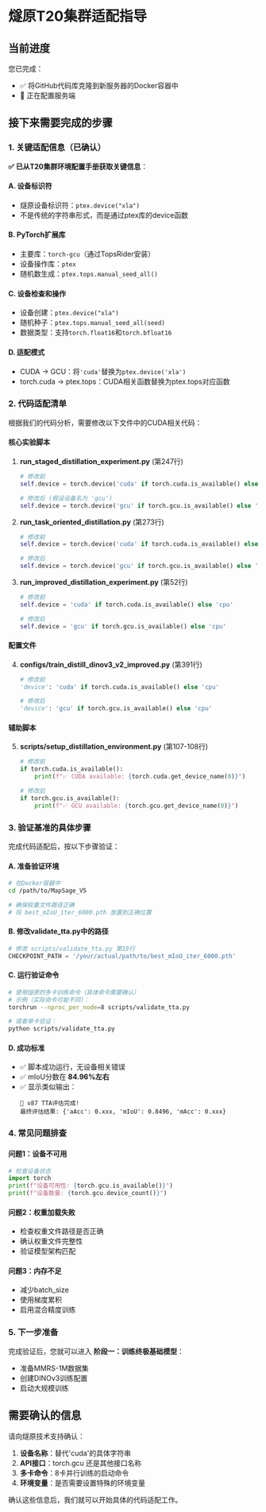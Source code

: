 # 燧原T20集群适配指导

## 当前进度
您已完成：
- ✅ 将GitHub代码库克隆到新服务器的Docker容器中
- 🔄 正在配置服务端

## 接下来需要完成的步骤

### 1. 关键适配信息（已确认）

**✅ 已从T20集群环境配置手册获取关键信息**：

#### A. 设备标识符
- 燧原设备标识符：`ptex.device("xla")`
- 不是传统的字符串形式，而是通过ptex库的device函数

#### B. PyTorch扩展库
- 主要库：`torch-gcu`（通过TopsRider安装）
- 设备操作库：`ptex`
- 随机数生成：`ptex.tops.manual_seed_all()`

#### C. 设备检查和操作
- 设备创建：`ptex.device("xla")`
- 随机种子：`ptex.tops.manual_seed_all(seed)`
- 数据类型：支持`torch.float16`和`torch.bfloat16`

#### D. 适配模式
- CUDA → GCU：将`'cuda'`替换为`ptex.device('xla')`
- torch.cuda → ptex.tops：CUDA相关函数替换为ptex.tops对应函数

### 2. 代码适配清单

根据我们的代码分析，需要修改以下文件中的CUDA相关代码：

#### 核心实验脚本
1. **run_staged_distillation_experiment.py** (第247行)
   ```python
   # 修改前
   self.device = torch.device('cuda' if torch.cuda.is_available() else 'cpu')
   
   # 修改后 (假设设备名为 'gcu')
   self.device = torch.device('gcu' if torch.gcu.is_available() else 'cpu')
   ```

2. **run_task_oriented_distillation.py** (第273行)
   ```python
   # 修改前
   self.device = torch.device('cuda' if torch.cuda.is_available() else 'cpu')
   
   # 修改后
   self.device = torch.device('gcu' if torch.gcu.is_available() else 'cpu')
   ```

3. **run_improved_distillation_experiment.py** (第52行)
   ```python
   # 修改前
   self.device = 'cuda' if torch.cuda.is_available() else 'cpu'
   
   # 修改后
   self.device = 'gcu' if torch.gcu.is_available() else 'cpu'
   ```

#### 配置文件
4. **configs/train_distill_dinov3_v2_improved.py** (第391行)
   ```python
   # 修改前
   'device': 'cuda' if torch.cuda.is_available() else 'cpu'
   
   # 修改后
   'device': 'gcu' if torch.gcu.is_available() else 'cpu'
   ```

#### 辅助脚本
5. **scripts/setup_distillation_environment.py** (第107-108行)
   ```python
   # 修改前
   if torch.cuda.is_available():
       print(f"✅ CUDA available: {torch.cuda.get_device_name(0)}")
   
   # 修改后
   if torch.gcu.is_available():
       print(f"✅ GCU available: {torch.gcu.get_device_name(0)}")
   ```

### 3. 验证基准的具体步骤

完成代码适配后，按以下步骤验证：

#### A. 准备验证环境
```bash
# 在Docker容器中
cd /path/to/MapSage_V5

# 确保权重文件路径正确
# 将 best_mIoU_iter_6000.pth 放置到正确位置
```

#### B. 修改validate_tta.py中的路径
```python
# 修改 scripts/validate_tta.py 第19行
CHECKPOINT_PATH = '/your/actual/path/to/best_mIoU_iter_6000.pth'
```

#### C. 运行验证命令
```bash
# 使用燧原的多卡训练命令（具体命令需要确认）
# 示例（实际命令可能不同）：
torchrun --nproc_per_node=8 scripts/validate_tta.py

# 或者单卡验证：
python scripts/validate_tta.py
```

#### D. 成功标准
- ✅ 脚本成功运行，无设备相关错误
- ✅ mIoU分数在 **84.96%左右**
- ✅ 显示类似输出：
  ```
  🎉 v87 TTA评估完成!
  最终评估结果: {'aAcc': 0.xxx, 'mIoU': 0.8496, 'mAcc': 0.xxx}
  ```

### 4. 常见问题排查

#### 问题1：设备不可用
```python
# 检查设备状态
import torch
print(f"设备可用性: {torch.gcu.is_available()}")
print(f"设备数量: {torch.gcu.device_count()}")
```

#### 问题2：权重加载失败
- 检查权重文件路径是否正确
- 确认权重文件完整性
- 验证模型架构匹配

#### 问题3：内存不足
- 减少batch_size
- 使用梯度累积
- 启用混合精度训练

### 5. 下一步准备

完成验证后，您就可以进入 **阶段一：训练终极基础模型**：
- 准备MMRS-1M数据集
- 创建DINOv3训练配置
- 启动大规模训练

## 需要确认的信息

请向燧原技术支持确认：
1. **设备名称**：替代'cuda'的具体字符串
2. **API接口**：torch.gcu 还是其他接口名称
3. **多卡命令**：8卡并行训练的启动命令
4. **环境变量**：是否需要设置特殊的环境变量

确认这些信息后，我们就可以开始具体的代码适配工作。